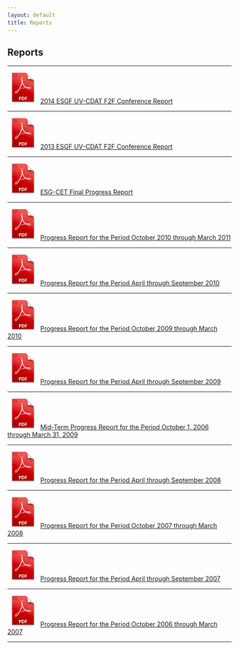 ```yaml
---
layout: default
title: Reports
---
```


<style type="text/css">
div.report > div.report-info > img {
  height: 70px;
}
</style>

<h2>Reports</h2>
<div class="report">
  <div class="report-info">
    <a class="report-title" href="{url}" target="_blank"></a>
  </div>
</div>
<hr>
<div class="report">
  <div class="report-info">
    <img src="media/images/application.pdf.png" />
    <a class="report-title" target="_blank" href="http://aims-group.github.io/pdf/2014-ESGF_UV-CDAT_Conference_Report.pdf">2014 ESGF UV-CDAT F2F Conference Report</a>
  </div>
</div>
<hr />
<div class="report">
  <div class="report-info">
    <img src="media/images/application.pdf.png" />
    <a class="report-title" target="_blank" href="http://uvcdat.llnl.gov/pdf/ESGF_UV-CDAT_Meeting_Report_December2013.pdf">2013 ESGF UV-CDAT F2F Conference Report</a>
  </div>
</div>
<hr />
<div class="report">
  <div class="report-info">
    <img src="media/images/application.pdf.png" />
    <a class="report-title" target="_blank" href="http://esg-pcmdi.llnl.gov/progress-reports/ESG-CET Final Progress Report.pdf">ESG-CET Final Progress Report</a>
  </div>
</div>
<hr />
<div class="report">
  <div class="report-info">
    <img src="media/images/application.pdf.png" />
    <a class="report-title" target="_blank" href="http://esg-pcmdi.llnl.gov/progress-reports/ESG-CET Progress Report from October 1 2010 - March 31 2011.pdf">Progress Report for the Period October 2010 through March 2011</a>
  </div>
</div>
<hr />
<div class="report">
  <div class="report-info">
    <img src="media/images/application.pdf.png" />
    <a class="report-title" target="_blank" href="http://esg-pcmdi.llnl.gov/progress-reports/ESG-CET Progress Report from April 1 2010 - September 30 2010_Final.pdf">Progress Report for the Period April through September 2010</a>
  </div>
</div>
<hr />
<div class="report">
  <div class="report-info">
    <img src="media/images/application.pdf.png" />
    <a class="report-title" target="_blank" href="http://esg-pcmdi.llnl.gov/progress-reports/ESG-CET Progress Report from October 1 2009 - March 31 2010.pdf">Progress Report for the Period October 2009 through March 2010</a>
  </div>
</div>
<hr />
<div class="report">
  <div class="report-info">
    <img src="media/images/application.pdf.png" />
    <a class="report-title" target="_blank" href="http://esg-pcmdi.llnl.gov/progress-reports/ESG-CET Progress Report from April 1 2009  - September 30 2009.pdf">Progress Report for the Period April through September 2009</a>
  </div>
</div>
<hr />
<div class="report">
  <div class="report-info">
    <img src="media/images/application.pdf.png" />
    <a class="report-title" target="_blank" href="http://esg-pcmdi.llnl.gov/progress-reports/ESG-CET-Status_Report.pdf">Mid-Term Progress Report for the Period October 1, 2006 through March 31, 2009</a>
  </div>
</div>
<hr />
<div class="report">
  <div class="report-info">
    <img src="media/images/application.pdf.png" />
    <a class="report-title" target="_blank" href="http://esg-pcmdi.llnl.gov/progress-reports/ESG-CET Progress Report from April 1, 2008  - September 30, 2008.pdf">Progress Report for the Period April through September 2008</a>
  </div>
</div>
<hr />
<div class="report">
  <div class="report-info">
    <img src="media/images/application.pdf.png" />
    <a class="report-title" target="_blank" href="http://esg-pcmdi.llnl.gov/progress-reports/ESG-CET Progress Report from October 1, 2007  - March 31,2008.pdf">Progress Report for the Period October 2007 through March 2008</a>
  </div>
</div>
<hr />
<div class="report">
  <div class="report-info">
    <img src="media/images/application.pdf.png" />
    <a class="report-title" target="_blank" href="http://esg-pcmdi.llnl.gov/progress-reports/EESG-CET Progress Report from April 1, 2007 through September 30, 2007.pdf">Progress Report for the Period April through September 2007</a>
  </div>
</div>
<hr />
<div class="report">
  <div class="report-info">
    <img src="media/images/application.pdf.png" />
    <a class="report-title" target="_blank" href="http://esg-pcmdi.llnl.gov/progress-reports/ESG-CET Progress Report from October 1, 2006 through March 31, 2007.pdf">Progress Report for the Period October 2006 through March 2007</a>
  </div>
</div>
<hr />